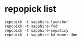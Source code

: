 # repopick list
```
repopick -t sapphire-launcher
repopick -t sapphire-fod
repopick -t sapphire-sepolicy
repopick -t sapphire-kd-monet-dnm
```
